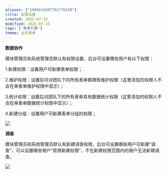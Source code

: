 ```yaml
---
aliases: ["1966616697791776159"]
title: 权限设置
created: 2025-07-15
modified: 2025-07-15
tags: ['表单引擎']
theme: 业务表单
---
```


**数据协作**

模块管理员和系统管理员默认有权限设置，后台可设置哪些用户有以下权限：

1.新建权限：设置用户可新建表单权限；

2.维护权限：设置后可对团队下的所有表单都拥有维护权限（这里添加的权限人不会在单表单维护权限中显示）；

3.统计权限：设置后对团队下的所有表单具有数据统计权限（这里添加的权限人不会在单表单数据统计权限中显示）；

4.新建分组：设置用户可新建表单分组的权限；

![](0e45e8b7a4fd3c867260dd7aeb3e404d.jpg)

**调查**

模块管理员和系统管理员默认有新建调查权限，后台可设置哪些用户可新建“调查”，可以设置哪些用户“禁用新建权限”，不在新建权限范围内的用户无法新建调查。

![](45fd834fbc2ea200508c1dd423cebd04.jpg)